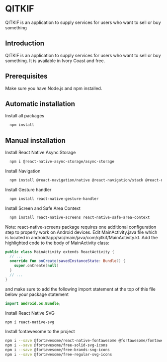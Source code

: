 
# QITKIF

QITKIF is an application to supply services for users who want to sell or buy something

## Introduction
QITKIF is an application to supply services for users who want to sell or buy something.
It is available in Ivory Coast and free.
## Prerequisites
Make sure you have Node.js and npm installed.
## Automatic installation

Install all packages
```bash
  npm install
```
## Manual installation
Install React Native Async Storage

```bash
  npm i @react-native-async-storage/async-storage
```

Install Navigation
```bash
  npm install @react-navigation/native @react-navigation/stack @react-navigation/bottom-tabs
```

Install Gesture handler
```bash
  npm install react-native-gesture-handler
```

Install Screen and Safe Area Context
```bash
  npm install react-native-screens react-native-safe-area-context
```
Note: react-native-screens package requires one additional configuration step to properly work on Android devices. Edit MainActivity.java file which is located in android/app/src/main/java/com/qitkif/MainActivity.kt.
Add the highlighted code to the body of MainActivity class:
```kotlin
public class MainActivity extends ReactActivity {
  // ...
  override fun onCreate(savedInstanceState: Bundle?) {
    super.onCreate(null)
  }
  // ...
}
```
and make sure to add the following import statement at the top of this file below your package statement
```java
import android.os.Bundle;
```

Install React Native SVG
```bash
npm i react-native-svg
```
    
Install fontawesome to the project
```bash
npm i --save @fortawesome/react-native-fontawesome @fortawesome/fontawesome
npm i --save @fortawesome/free-solid-svg-icons
npm i --save @fortawesome/free-brands-svg-icons
npm i --save @fortawesome/free-regular-svg-icons
```